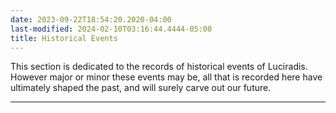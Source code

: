 ```yaml
---
date: 2023-09-22T18:54:20.2020-04:00
last-modified: 2024-02-10T03:16:44.4444-05:00
title: Historical Events
---
```

This section is dedicated to the records of historical events of Luciradis. However major or minor these events may be, all that is recorded here have ultimately shaped the past, and will surely carve out our future.

---